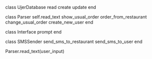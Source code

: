 class UjerDatabase
  read
  create
  update
end

class Parser
  self.read_text
  show_usual_order
  order_from_restaurant
  change_usual_order
  create_new_user
end

class Interface
  prompt
end

class SMSSender
  send_sms_to_restaurant
  send_sms_to_user
end

Parser.read_text(user_input)
